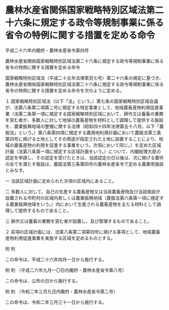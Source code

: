 # 農林水産省関係国家戦略特別区域法第二十六条に規定する政令等規制事業に係る省令の特例に関する措置を定める命令

平成二十六年内閣府・農林水産省令第四号

農林水産省関係国家戦略特別区域法第二十六条に規定する政令等規制事業に係る省令の特例に関する措置を定める命令

国家戦略特別区域法（平成二十五年法律第百七号）第二十六条の規定に基づき、農林水産省関係国家戦略特別区域法第二十六条に規定する政令等規制事業に係る省令の特例に関する措置を定める命令を次のように定める。

１ 国家戦略特別区域法（以下「法」という。）第七条の国家戦略特別区域会議が、法第八条第二項第二号に規定する特定事業として、地域農畜産物利用促進事業（法第二条第一項に規定する国家戦略特別区域において、耕作又は養畜の業務を営む者が、多数人に対して地域の農畜産物を材料として調理して提供する施設を、農業振興地域の整備に関する法律（昭和四十四年法律第五十八号。以下「農振法」という。）第八条第四項に規定する農用地利用計画において農振法第三条第四号に掲げる土地としてその用途が指定された土地に設置することにより、地域の農畜産物の利用を促進する事業をいう。次項において同じ。）を定めた区域計画（法第八条第一項に規定する区域計画をいう。）について、内閣総理大臣の認定を申請し、その認定を受けたときは、当該認定の日以後は、次に掲げる要件の全てを満たす施設は、農振法第三条第四号の農林水産省令で定める農業用施設とみなす。

一 当該区域計画に定められた次項の区域内にあること。

二 多数人に対して、自己の生産する農畜産物又は当該農畜産物及び当該施設が設置される市町村の区域内若しくは農業振興地域（農振法第六条第一項に規定する農業振興地域をいう。）内において生産される農畜産物を主たる材料として調理して提供するものであること。

三 耕作又は養畜の業務を営む者が設置し、及び管理するものであること。

２ 前項の区域計画には、法第八条第二項第四号に掲げる事項として、地域農畜産物利用促進事業を実施する区域を定めるものとする。

附 則

この命令は、平成二十六年四月一日から施行する。

附 則 （平成二六年九月一〇日内閣府・農林水産省令第八号）

この命令は、公布の日から施行する。

附 則 （令和二年三月九日内閣府・農林水産省令第二号）

この命令は、令和二年三月三十一日から施行する。
